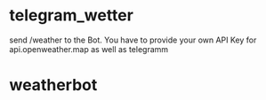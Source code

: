 # telegram_wetter

send /weather to the Bot. You have to provide your own API Key for api.openweather.map as well as telegramm
# weatherbot
